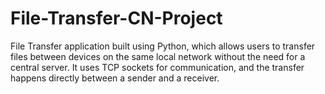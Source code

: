 # File-Transfer-CN-Project
File Transfer application built using Python, which allows users to transfer files between devices on the same local network without the need for a central server. It uses TCP sockets for communication, and the transfer happens directly between a sender and a receiver.
